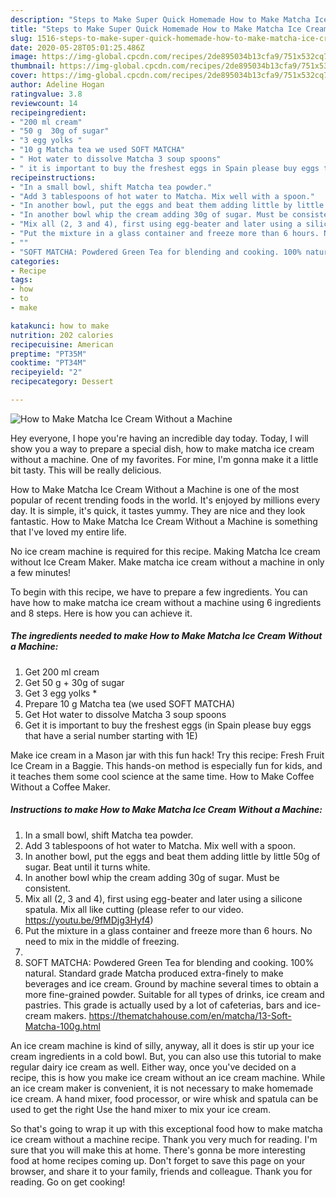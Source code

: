 ```yaml
---
description: "Steps to Make Super Quick Homemade How to Make Matcha Ice Cream Without a Machine"
title: "Steps to Make Super Quick Homemade How to Make Matcha Ice Cream Without a Machine"
slug: 1516-steps-to-make-super-quick-homemade-how-to-make-matcha-ice-cream-without-a-machine
date: 2020-05-28T05:01:25.486Z
image: https://img-global.cpcdn.com/recipes/2de895034b13cfa9/751x532cq70/how-to-make-matcha-ice-cream-without-a-machine-recipe-main-photo.jpg
thumbnail: https://img-global.cpcdn.com/recipes/2de895034b13cfa9/751x532cq70/how-to-make-matcha-ice-cream-without-a-machine-recipe-main-photo.jpg
cover: https://img-global.cpcdn.com/recipes/2de895034b13cfa9/751x532cq70/how-to-make-matcha-ice-cream-without-a-machine-recipe-main-photo.jpg
author: Adeline Hogan
ratingvalue: 3.8
reviewcount: 14
recipeingredient:
- "200 ml cream"
- "50 g  30g of sugar"
- "3 egg yolks "
- "10 g Matcha tea we used SOFT MATCHA"
- " Hot water to dissolve Matcha 3 soup spoons"
- " it is important to buy the freshest eggs in Spain please buy eggs that have a serial number starting with 1E"
recipeinstructions:
- "In a small bowl, shift Matcha tea powder."
- "Add 3 tablespoons of hot water to Matcha. Mix well with a spoon."
- "In another bowl, put the eggs and beat them adding little by little 50g of sugar. Beat until it turns white."
- "In another bowl whip the cream adding 30g of sugar. Must be consistent."
- "Mix all (2, 3 and 4), first using egg-beater and later using a silicone spatula. Mix all like cutting (please refer to our video. https://youtu.be/9fMDjg3Hyf4)"
- "Put the mixture in a glass container and freeze more than 6 hours. No need to mix in the middle of freezing."
- ""
- "SOFT MATCHA: Powdered Green Tea for blending and cooking. 100% natural. Standard grade Matcha produced extra-finely to make beverages and ice cream. Ground by machine several times to obtain a more fine-grained powder. Suitable for all types of drinks, ice cream and pastries. This grade is actually used by a lot of cafeterias, bars and ice-cream makers. https://thematchahouse.com/en/matcha/13-Soft-Matcha-100g.html"
categories:
- Recipe
tags:
- how
- to
- make

katakunci: how to make 
nutrition: 202 calories
recipecuisine: American
preptime: "PT35M"
cooktime: "PT34M"
recipeyield: "2"
recipecategory: Dessert

---
```



![How to Make Matcha Ice Cream Without a Machine](https://img-global.cpcdn.com/recipes/2de895034b13cfa9/751x532cq70/how-to-make-matcha-ice-cream-without-a-machine-recipe-main-photo.jpg)

Hey everyone, I hope you're having an incredible day today. Today, I will show you a way to prepare a special dish, how to make matcha ice cream without a machine. One of my favorites. For mine, I'm gonna make it a little bit tasty. This will be really delicious.

How to Make Matcha Ice Cream Without a Machine is one of the most popular of recent trending foods in the world. It's enjoyed by millions every day. It is simple, it's quick, it tastes yummy. They are nice and they look fantastic. How to Make Matcha Ice Cream Without a Machine is something that I've loved my entire life.

No ice cream machine is required for this recipe. Making Matcha Ice cream without Ice Cream Maker. Make matcha ice cream without a machine in only a few minutes!


To begin with this recipe, we have to prepare a few ingredients. You can have how to make matcha ice cream without a machine using 6 ingredients and 8 steps. Here is how you can achieve it.

<!--inarticleads1-->

##### The ingredients needed to make How to Make Matcha Ice Cream Without a Machine:

1. Get 200 ml cream
1. Get 50 g + 30g of sugar
1. Get 3 egg yolks *
1. Prepare 10 g Matcha tea (we used SOFT MATCHA)
1. Get  Hot water to dissolve Matcha 3 soup spoons
1. Get  it is important to buy the freshest eggs (in Spain please buy eggs that have a serial number starting with 1E)


Make ice cream in a Mason jar with this fun hack! Try this recipe: Fresh Fruit Ice Cream in a Baggie. This hands-on method is especially fun for kids, and it teaches them some cool science at the same time. How to Make Coffee Without a Coffee Maker. 

<!--inarticleads2-->

##### Instructions to make How to Make Matcha Ice Cream Without a Machine:

1. In a small bowl, shift Matcha tea powder.
1. Add 3 tablespoons of hot water to Matcha. Mix well with a spoon.
1. In another bowl, put the eggs and beat them adding little by little 50g of sugar. Beat until it turns white.
1. In another bowl whip the cream adding 30g of sugar. Must be consistent.
1. Mix all (2, 3 and 4), first using egg-beater and later using a silicone spatula. Mix all like cutting (please refer to our video. https://youtu.be/9fMDjg3Hyf4)
1. Put the mixture in a glass container and freeze more than 6 hours. No need to mix in the middle of freezing.
1. 
1. SOFT MATCHA: Powdered Green Tea for blending and cooking. 100% natural. Standard grade Matcha produced extra-finely to make beverages and ice cream. Ground by machine several times to obtain a more fine-grained powder. Suitable for all types of drinks, ice cream and pastries. This grade is actually used by a lot of cafeterias, bars and ice-cream makers. https://thematchahouse.com/en/matcha/13-Soft-Matcha-100g.html


An ice cream machine is kind of silly, anyway, all it does is stir up your ice cream ingredients in a cold bowl. But, you can also use this tutorial to make regular dairy ice cream as well. Either way, once you&#39;ve decided on a recipe, this is how you make ice cream without an ice cream machine. While an ice cream maker is convenient, it is not necessary to make homemade ice cream. A hand mixer, food processor, or wire whisk and spatula can be used to get the right Use the hand mixer to mix your ice cream. 

So that's going to wrap it up with this exceptional food how to make matcha ice cream without a machine recipe. Thank you very much for reading. I'm sure that you will make this at home. There's gonna be more interesting food at home recipes coming up. Don't forget to save this page on your browser, and share it to your family, friends and colleague. Thank you for reading. Go on get cooking!
